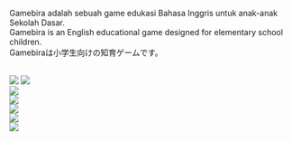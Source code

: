 Gamebira adalah sebuah game edukasi Bahasa Inggris untuk anak-anak Sekolah Dasar.
<br>
Gamebira is an English educational game designed for elementary school children.
<br>
Gamebiraは小学生向けの知育ゲームです。

<br>
<img src ="https://github.com/kataomoidayo/Gamebira/assets/114056087/e4649d69-db07-457b-b011-a6b49b3f7603"/>
<img src ="https://github.com/kataomoidayo/Gamebira/assets/114056087/084b821d-44d6-4f13-9431-982275a3f01d"/><br>
<img src ="https://github.com/kataomoidayo/Gamebira/assets/114056087/eaf174ff-cce9-49ba-9689-e9bb9986fdaf"/><br>
<img src ="https://github.com/kataomoidayo/Gamebira/assets/114056087/e08819b2-e6f7-49f0-bcc4-b14a3cb6e227"/><br>
<img src ="https://github.com/kataomoidayo/Gamebira/assets/114056087/d805819f-c438-44ef-9053-928a8bdab775"/><br>
<img src ="https://github.com/kataomoidayo/Gamebira/assets/114056087/bdeecb54-aba1-4f69-b15d-fb6c95b80ebf"/><br>
<img src ="https://github.com/kataomoidayo/Gamebira/assets/114056087/d1337e3f-f088-42c4-ba8e-b4a89cc4eb35"/>
